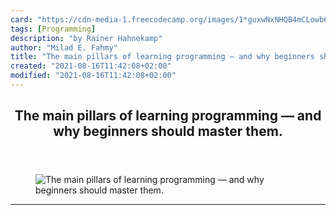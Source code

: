 ```yaml
---
card: "https://cdn-media-1.freecodecamp.org/images/1*guxwNxNHQB4mCLowb6V0mA.png"
tags: [Programming]
description: "by Rainer Hahnekamp"
author: "Milad E. Fahmy"
title: "The main pillars of learning programming — and why beginners should master them."
created: "2021-08-16T11:42:08+02:00"
modified: "2021-08-16T11:42:08+02:00"
---
```

<div class="site-wrapper">
<main id="site-main" class="site-main outer">
<div class="inner">
<article class="post-full post tag-programming tag-software-development tag-software-engineering tag-technology tag-learning ">
<header class="post-full-header">
<h1 class="post-full-title">The main pillars of learning programming — and why beginners should master them.</h1>
</header>
<figure class="post-full-image">
<picture>
<source media="(max-width: 700px)" sizes="1px" srcset="data:image/gif;base64,R0lGODlhAQABAIAAAAAAAP///yH5BAEAAAAALAAAAAABAAEAAAIBRAA7 1w">
<source media="(min-width: 701px)" sizes="(max-width: 800px) 400px,
(max-width: 1170px) 700px,
1400px" srcset="https://cdn-media-1.freecodecamp.org/images/1*guxwNxNHQB4mCLowb6V0mA.png 300w,
https://cdn-media-1.freecodecamp.org/images/1*guxwNxNHQB4mCLowb6V0mA.png 600w,
https://cdn-media-1.freecodecamp.org/images/1*guxwNxNHQB4mCLowb6V0mA.png 1000w,
https://cdn-media-1.freecodecamp.org/images/1*guxwNxNHQB4mCLowb6V0mA.png 2000w">
<img onerror="this.style.display='none'" src="https://cdn-media-1.freecodecamp.org/images/1*guxwNxNHQB4mCLowb6V0mA.png" alt="The main pillars of learning programming — and why beginners should master them.">
</picture>
</figure>
<section class="post-full-content">
<div class="post-content medium-migrated-article">
</div>
<hr>
</section>
</article>
</div>
</main>
</div>
<!-- Google Tag Manager (noscript) -->
<!-- End Google Tag Manager (noscript) -->
